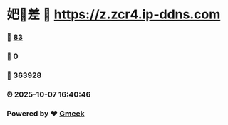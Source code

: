# 妑🔭差 :link: https://z.zcr4.ip-ddns.com 
### :page_facing_up: [83](https://z.zcr4.ip-ddns.com/tag.html) 
### :speech_balloon: 0 
### :hibiscus: 363928 
### :alarm_clock: 2025-10-07 16:40:46 
### Powered by :heart: [Gmeek](https://github.com/Meekdai/Gmeek)

